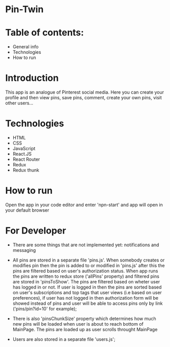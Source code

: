 # Pin-Twin

# Table of contents: 
* General info
* Technologies
* How to run

# Introduction
This app is an analogue of Pinterest social media. Here you can create your profile and then view pins, save pins, comment, create your own pins, visit other users...


# Technologies
* HTML
* CSS
* JavaScript
* React.JS
* React Router
* Redux
* Redux thunk

# How to run
Open the app in your code editor and enter 'npn-start' and app will open in your default browser

# For Developer
* There are some things that are not implemented yet: notifications and messaging
* All pins are stored in a separate file 'pins.js'. When somebody creates or modifies pin then the pin is added to or modified in 'pins.js' after this the pins are filtered based on user's authorization status. 
When app runs the pins are written to redux store ('allPins' property) and filtered pins are stored in 'pinsToShow'. The pins are filtered based on wheter user has logged in or not.  If user is logged in then the pins are sorted based on user's subscriptions and top tags that user views 
(i.e based on user preferences), if user has not logged in then authorization form will be showed instead of pins and user will be able to access pins only by link ('pins/pin?id=10' for example);
* There is also 'pinsChunkSize' property which determines how much new pins will be loaded when user is about to reach bottom of MainPage. The pins are loaded up as user scrolls throught MainPage

* Users are also stored in a separate file 'users.js';
